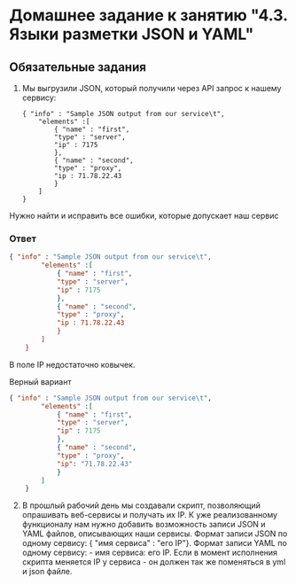 # Домашнее задание к занятию "4.3. Языки разметки JSON и YAML"

## Обязательные задания

1. Мы выгрузили JSON, который получили через API запрос к нашему сервису:
	```
    { "info" : "Sample JSON output from our service\t",
        "elements" :[
            { "name" : "first",
            "type" : "server",
            "ip" : 7175 
            },
            { "name" : "second",
            "type" : "proxy",
            "ip : 71.78.22.43
            }
        ]
    }
	```
  Нужно найти и исправить все ошибки, которые допускает наш сервис
  
### Ответ
```json
{ "info" : "Sample JSON output from our service\t",
        "elements" :[
            { "name" : "first",
            "type" : "server",
            "ip" : 7175 
            },
            { "name" : "second",
            "type" : "proxy",
            "ip : 71.78.22.43
            }
        ]
    }
```
В поле IP недостаточно ковычек.

Верный вариант
```json
{ "info" : "Sample JSON output from our service\t",
        "elements" :[
            { "name" : "first",
            "type" : "server",
            "ip" : 7175 
            },
            { "name" : "second",
            "type" : "proxy",
            "ip": "71.78.22.43"
            }
        ]
    }
```

2. В прошлый рабочий день мы создавали скрипт, позволяющий опрашивать веб-сервисы и получать их IP. К уже реализованному функционалу нам нужно добавить возможность записи JSON и YAML файлов, описывающих наши сервисы. Формат записи JSON по одному сервису: { "имя сервиса" : "его IP"}. Формат записи YAML по одному сервису: - имя сервиса: его IP. Если в момент исполнения скрипта меняется IP у сервиса - он должен так же поменяться в yml и json файле.
